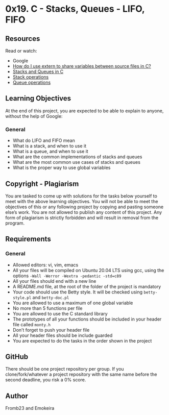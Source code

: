 # 0x19. C - Stacks, Queues - LIFO, FIFO

## Resources
Read or watch:
- Google
- [How do I use extern to share variables between source files in C?](https://www.geeksforgeeks.org/understanding-extern-keyword-in-c/)
- [Stacks and Queues in C](https://www.geeksforgeeks.org/stack-implementation-using-linked-list/)
- [Stack operations](https://www.geeksforgeeks.org/stack-data-structure-introduction-program/)
- [Queue operations](https://www.geeksforgeeks.org/queue-data-structure/)

## Learning Objectives
At the end of this project, you are expected to be able to explain to anyone, without the help of Google:

### General
- What do LIFO and FIFO mean
- What is a stack, and when to use it
- What is a queue, and when to use it
- What are the common implementations of stacks and queues
- What are the most common use cases of stacks and queues
- What is the proper way to use global variables

## Copyright - Plagiarism
You are tasked to come up with solutions for the tasks below yourself to meet with the above learning objectives. You will not be able to meet the objectives of this or any following project by copying and pasting someone else’s work. You are not allowed to publish any content of this project. Any form of plagiarism is strictly forbidden and will result in removal from the program.

## Requirements
### General
- Allowed editors: vi, vim, emacs
- All your files will be compiled on Ubuntu 20.04 LTS using gcc, using the options `-Wall -Werror -Wextra -pedantic -std=c89`
- All your files should end with a new line
- A README.md file, at the root of the folder of the project is mandatory
- Your code should use the Betty style. It will be checked using `betty-style.pl` and `betty-doc.pl`
- You are allowed to use a maximum of one global variable
- No more than 5 functions per file
- You are allowed to use the C standard library
- The prototypes of all your functions should be included in your header file called `monty.h`
- Don’t forget to push your header file
- All your header files should be include guarded
- You are expected to do the tasks in the order shown in the project

## GitHub
There should be one project repository per group. If you clone/fork/whatever a project repository with the same name before the second deadline, you risk a 0% score.

## Author
Fromb23 and Emokeira

